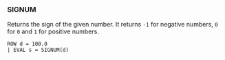 <!--
This is generated by ESQL’s AbstractFunctionTestCase. Do no edit it. See ../README.md for how to regenerate it.
-->

### SIGNUM
Returns the sign of the given number.
It returns `-1` for negative numbers, `0` for `0` and `1` for positive numbers.

```esql
ROW d = 100.0
| EVAL s = SIGNUM(d)
```
